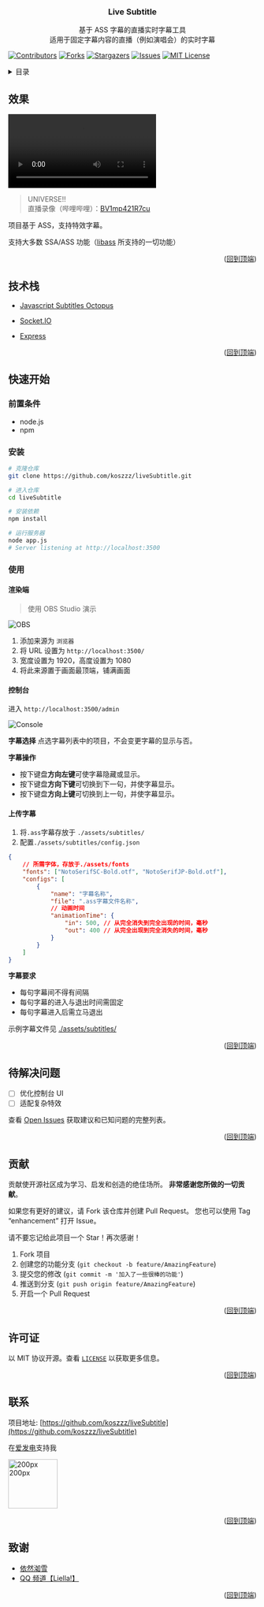 <a name="readme-top"></a>

<div align="center">
<h3 align="center">Live Subtitle</h3>
  <p align="center">
    基于 ASS 字幕的直播实时字幕工具
    <br />
    适用于固定字幕内容的直播（例如演唱会）的实时字幕
  </p>
</div>

[![Contributors][contributors-shield]][contributors-url]
[![Forks][forks-shield]][forks-url]
[![Stargazers][stars-shield]][stars-url]
[![Issues][issues-shield]][issues-url]
[![MIT License][license-shield]][license-url]

<!-- TABLE OF CONTENTS -->
<details>
  <summary>目录</summary>
  <ol>
    <li>
      <a href="#效果">效果</a>
    </li>
    <li>
        <a href="#技术栈">技术栈</a>
    </li>
    <li>
      <a href="#快速开始">快速开始</a>
      <ul>
        <li><a href="#前置条件">前置条件</a></li>
        <li>
            <a href="#安装">安装</a>
        </li>
        <li>
            <a href="#使用">使用</a>
            <ul>
              <li><a href="#渲染端">渲染端</a></li>
              <li><a href="#控制台">控制台</a></li>
              <li><a href="#上传字幕">上传字幕</a></li>
            </ul>
        </li>
      </ul>
    </li>
    <li><a href="#待解决问题">待解决问题</a></li>
    <li><a href="#贡献">贡献</a></li>
    <li><a href="#许可证">许可证</a></li>
    <li><a href="#联系">联系</a></li>
    <li><a href="#致谢">致谢</a></li>
  </ol>
</details>

<!-- 效果 -->

## 效果

<video control="true" src = "docMedia/UNIVERSE!!.mp4"></video>

> UNIVERSE!!<br>直播录像（哔哩哔哩）：[BV1mp421R7cu](https://www.bilibili.com/video/BV1mp421R7cu/)

项目基于 ASS，支持特效字幕。

支持大多数 SSA/ASS 功能（[libass](https://github.com/libass/libass) 所支持的一切功能）

<p align="right">(<a href="#readme-top">回到顶端</a>)</p>

## 技术栈

-   [Javascript Subtitles Octopus](https://github.com/libass/JavascriptSubtitlesOctopus)

-   [Socket.IO](https://socket.io/)

-   [Express](https://expressjs.com/)

<p align="right">(<a href="#readme-top">回到顶端</a>)</p>

<!-- GETTING STARTED -->

## 快速开始

### 前置条件

-   node.js
-   npm

### 安装

```sh
# 克隆仓库
git clone https://github.com/koszzz/liveSubtitle.git

# 进入仓库
cd liveSubtitle

# 安装依赖
npm install

# 运行服务器
node app.js
# Server listening at http://localhost:3500
```

### 使用

#### 渲染端

> 使用 OBS Studio 演示

![OBS](docMedia/obs.png)

1. 添加来源为 `浏览器`
2. 将 URL 设置为 `http://localhost:3500/`
3. 宽度设置为 1920，高度设置为 1080
4. 将此来源置于画面最顶端，铺满画面

#### 控制台

进入 `http://localhost:3500/admin`

![Console](docMedia/console.png)

**字幕选择**
点选字幕列表中的项目，不会变更字幕的显示与否。

**字幕操作**

-   按下键盘**方向左键**可使字幕隐藏或显示。
-   按下键盘**方向下键**可切换到下一句，并使字幕显示。
-   按下键盘**方向上键**可切换到上一句，并使字幕显示。

#### 上传字幕

1. 将`.ass`字幕存放于 `./assets/subtitles/`
2. 配置`./assets/subtitles/config.json`

```json
{
    // 所需字体，存放于./assets/fonts
    "fonts": ["NotoSerifSC-Bold.otf", "NotoSerifJP-Bold.otf"],
    "configs": [
        {
            "name": "字幕名称",
            "file": ".ass字幕文件名称",
            // 动画时间
            "animationTime": {
                "in": 500, // 从完全消失到完全出现的时间，毫秒
                "out": 400 // 从完全出现到完全消失的时间，毫秒
            }
        }
    ]
}
```

**字幕要求**

-   每句字幕间不得有间隔
-   每句字幕的进入与退出时间需固定
-   每句字幕进入后需立马退出

示例字幕文件见 [./assets/subtitles/](https://github.com/koszzz/liveSubtitle/tree/main/assets/subtitles)

<p align="right">(<a href="#readme-top">回到顶端</a>)</p>

<!-- ROADMAP -->

## 待解决问题

-   [ ] 优化控制台 UI
-   [ ] 适配复杂特效

查看 [Open Issues](https://github.com/koszzz/liveSubtitle/issues) 获取建议和已知问题的完整列表。

<p align="right">(<a href="#readme-top">回到顶端</a>)</p>

<!-- CONTRIBUTING -->

## 贡献

贡献使开源社区成为学习、启发和创造的绝佳场所。 **非常感谢您所做的一切贡献**。

如果您有更好的建议，请 Fork 该仓库并创建 Pull Request。 您也可以使用 Tag “enhancement” 打开 Issue。

请不要忘记给此项目一个 Star！再次感谢！

1. Fork 项目
2. 创建您的功能分支 (`git checkout -b feature/AmazingFeature`)
3. 提交您的修改 (`git commit -m '加入了一些很棒的功能'`)
4. 推送到分支 (`git push origin feature/AmazingFeature`)
5. 开启一个 Pull Request

<p align="right">(<a href="#readme-top">回到顶端</a>)</p>

<!-- LICENSE -->

## 许可证

以 MIT 协议开源。查看 [`LICENSE`](LICENSE) 以获取更多信息。

<p align="right">(<a href="#readme-top">回到顶端</a>)</p>

<!-- CONTACT -->

## 联系

项目地址: [https://github.com/koszzz/liveSubtitle](https://github.com/koszzz/liveSubtitle)

在[爱发电](https://afdian.net/a/kyruui)支持我

<a href="https://afdian.net/a/kyruui"><img title="" src="https://pic1.afdiancdn.com/static/img/welcome/button-sponsorme.png" alt="200px 200px" width="100"></a>

<p align="right">(<a href="#readme-top">回到顶端</a>)</p>

<!-- ACKNOWLEDGMENTS -->

## 致谢

-   [依然洳雪](https://space.bilibili.com/13184888)
-   [QQ 频道【Liella!】](https://pd.qq.com/s/7nucz4r4z)

<p align="right">(<a href="#readme-top">回到顶端</a>)</p>

<!-- MARKDOWN LINKS & IMAGES -->
<!-- https://www.markdownguide.org/basic-syntax/#reference-style-links -->

[contributors-shield]: https://img.shields.io/github/contributors/koszzz/liveSubtitle.svg?style=for-the-badge
[contributors-url]: https://github.com/koszzz/liveSubtitle/graphs/contributors
[forks-shield]: https://img.shields.io/github/forks/koszzz/liveSubtitle.svg?style=for-the-badge
[forks-url]: https://github.com/koszzz/liveSubtitle/network/members
[stars-shield]: https://img.shields.io/github/stars/koszzz/liveSubtitle.svg?style=for-the-badge
[stars-url]: https://github.com/koszzz/liveSubtitle/stargazers
[issues-shield]: https://img.shields.io/github/issues/koszzz/liveSubtitle.svg?style=for-the-badge
[issues-url]: https://github.com/koszzz/liveSubtitle/issues
[license-shield]: https://img.shields.io/github/license/koszzz/liveSubtitle.svg?style=for-the-badge
[license-url]: https://github.com/koszzz/liveSubtitle/blob/master/LICENSE
